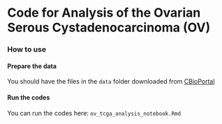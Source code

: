 # Code for Analysis of the Ovarian Serous Cystadenocarcinoma (OV)

### How to use

#### Prepare the data

You should have the files in the `data` folder downloaded from [CBioPortal](https://www.cbioportal.org/study/summary?id=ov_tcga)

#### Run the codes

You can run the codes here: `ov_tcga_analysis_notebook.Rmd`
